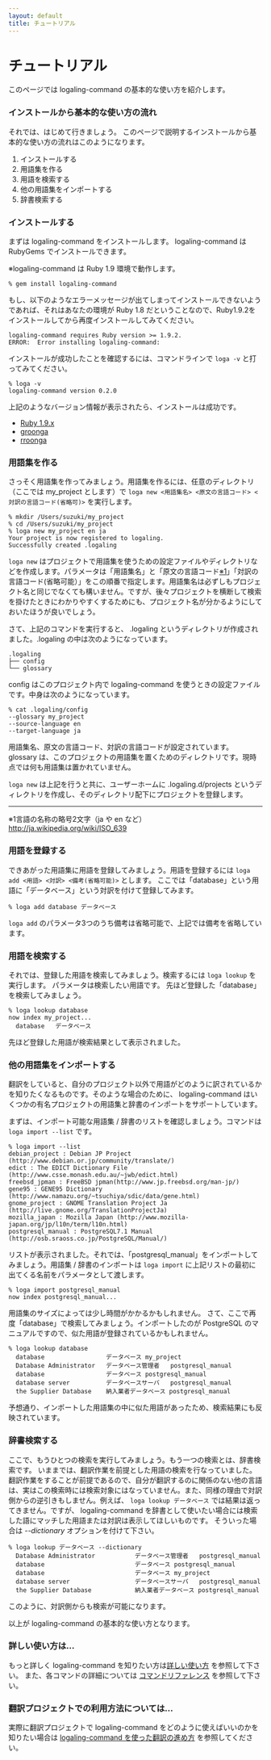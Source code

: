 ```yaml
---
layout: default
title: チュートリアル
---
```


チュートリアル
====================
このページでは logaling-command の基本的な使い方を紹介します。

### インストールから基本的な使い方の流れ
それでは、はじめて行きましょう。
このページで説明するインストールから基本的な使い方の流れはこのようになります。

1. インストールする
2. 用語集を作る
3. 用語を検索する
4. 他の用語集をインポートする
5. 辞書検索する


### インストールする
まずは logaling-command をインストールします。
logaling-command は RubyGems でインストールできます。

※logaling-command は Ruby 1.9 環境で動作します。

<a href="#requirements"></a>

	% gem install logaling-command

もし、以下のようなエラーメッセージが出てしまってインストールできないようであれば、それはあなたの環境が Ruby 1.8 だということなので、Ruby1.9.2をインストールしてから再度インストールしてみてください。

	logaling-command requires Ruby version >= 1.9.2.
	ERROR:  Error installing logaling-command:


インストールが成功したことを確認するには、コマンドラインで `loga -v` と打ってみてください。

	% loga -v
	logaling-command version 0.2.0

上記のようなバージョン情報が表示されたら、インストールは成功です。

<ul class="listMark">
<li> <a href="http://www.ruby-lang.org/ja/">Ruby 1.9.x</a></li>
<li> <a href="http://groonga.org/ja/">groonga</a></li>
<li> <a href="http://groonga.rubyforge.org/index.html.ja">rroonga</a></li>
</ul>



### 用語集を作る
さっそく用語集を作ってみましょう。用語集を作るには、任意のディレクトリ（ここでは my_project とします）で `loga new <用語集名> <原文の言語コード> <対訳の言語コード(省略可)>` を実行します。

	% mkdir /Users/suzuki/my_project
	% cd /Users/suzuki/my_project
	% loga new my_project en ja
	Your project is now registered to logaling.
	Successfully created .logaling

`loga new` はプロジェクトで用語集を使うための設定ファイルやディレクトリなどを作成します。パラメータは「用語集名」と「原文の言語コード[※1](#kome1)」「対訳の言語コード(省略可能）」をこの順番で指定します。用語集名は必ずしもプロジェクト名と同じでなくても構いません。ですが、後々プロジェクトを横断して検索を掛けたときにわかりやすくするためにも、プロジェクト名が分かるようにしておいたほうが良いでしょう。

さて、上記のコマンドを実行すると、 .logaling というディレクトリが作成されました。.logaling の中は次のようになっています。

	.logaling
	├── config
	└── glossary

config はこのプロジェクト内で logaling-command を使うときの設定ファイルです。中身は次のようになっています。

	% cat .logaling/config
	--glossary my_project
	--source-language en
	--target-language ja

用語集名、原文の言語コード、対訳の言語コードが設定されています。
glossary は、このプロジェクトの用語集を置くためのディレクトリです。現時点では何も用語集は置かれていません。

`loga new` は上記を行うと共に、ユーザーホームに .logaling.d/projects というディレクトリを作成し、そのディレクトリ配下にプロジェクトを登録します。

------
<a id="kome1">※1言語の名称の略号2文字（ja や en など）<http://ja.wikipedia.org/wiki/ISO_639></a>


### 用語を登録する
できあがった用語集に用語を登録してみましょう。用語を登録するには `loga add <用語> <対訳> <備考(省略可能)>` とします。
ここでは「database」という用語に「データベース」という対訳を付けて登録してみます。

	% loga add database データベース

`loga add` のパラメータ3つのうち備考は省略可能で、上記では備考を省略しています。


### 用語を検索する
それでは、登録した用語を検索してみましょう。検索するには `loga lookup` を実行します。
パラメータは検索したい用語です。
先ほど登録した「database」を検索してみましょう。

	% loga lookup database
	now index my_project...
	  database   データベース

先ほど登録した用語が検索結果として表示されました。


### 他の用語集をインポートする
翻訳をしていると、自分のプロジェクト以外で用語がどのように訳されているかを知りたくなるものです。そのような場合のために、 logaling-command はいくつかの有名プロジェクトの用語集と辞書のインポートをサポートしています。

まずは、インポート可能な用語集 / 辞書のリストを確認しましょう。コマンドは `loga import --list` です。

	% loga import --list
	debian_project : Debian JP Project (http://www.debian.or.jp/community/translate/)
	edict : The EDICT Dictionary File (http://www.csse.monash.edu.au/~jwb/edict.html)
	freebsd_jpman : FreeBSD jpman(http://www.jp.freebsd.org/man-jp/)
	gene95 : GENE95 Dictionary (http://www.namazu.org/~tsuchiya/sdic/data/gene.html)
	gnome_project : GNOME Translation Project Ja (http://live.gnome.org/TranslationProjectJa)
	mozilla_japan : Mozilla Japan (http://www.mozilla-japan.org/jp/l10n/term/l10n.html)
	postgresql_manual : PostgreSQL7.1 Manual (http://osb.sraoss.co.jp/PostgreSQL/Manual/)

リストが表示されました。それでは、「postgresql_manual」をインポートしてみましょう。用語集 / 辞書のインポートは `loga import` に上記リストの最初に出てくる名前をパラメータとして渡します。

	% loga import postgresql_manual
	now index postgresql_manual...

用語集のサイズによっては少し時間がかかるかもしれません。
さて、ここで再度「database」で検索してみましょう。インポートしたのが PostgreSQL のマニュアルですので、似た用語が登録されているかもしれません。

	% loga lookup database
	  database                 データベース my_project
	  Database Administrator   データベース管理者   postgresql_manual
	  database                 データベース postgresql_manual
	  database server          データベースサーバ   postgresql_manual
	  the Supplier Database    納入業者データベース postgresql_manual

予想通り、インポートした用語集の中に似た用語があったため、検索結果にも反映されています。

### 辞書検索する
ここで、もうひとつの検索を実行してみましょう。もう一つの検索とは、辞書検索です。
いままでは、翻訳作業を前提とした用語の検索を行なっていました。翻訳作業をすることが前提であるので、自分が翻訳するのに関係のない他の言語は、実はこの検索時には検索対象にはなっていません。また、同様の理由で対訳側からの逆引きもしません。例えば、 `loga lookup データベース`
では結果は返ってきません。ですが、 logaling-command を辞書として使いたい場合には検索した語にマッチした用語または対訳は表示してほしいものです。
そういった場合は *--dictionary* オプションを付けて下さい。

	% loga lookup データベース --dictionary
	  Database Administrator           データベース管理者   postgresql_manual
	  database                         データベース postgresql_manual
	  database                         データベース my_project
	  database server                  データベースサーバ   postgresql_manual
	  the Supplier Database            納入業者データベース postgresql_manual

このように、対訳側からも検索が可能になります。

以上が logaling-command の基本的な使い方となります。

### 詳しい使い方は...
もっと詳しく logaling-command を知りたい方は[詳しい使い方](usage.html) を参照して下さい。
また、各コマンドの詳細については [コマンドリファレンス](reference.html) を参照して下さい。

### 翻訳プロジェクトでの利用方法については...
実際に翻訳プロジェクトで logaling-command をどのように使えばいいのかを知りたい場合は [logaling-command を使った翻訳の進め方](handbook.html) を参照してください。
